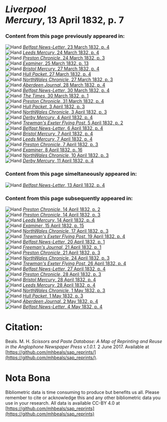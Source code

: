 # *Liverpool Mercury*, 13 April 1832, p. 7  
  
### Content from this page previously appeared in:  
![Hand](http://scissorsandpaste.net/wp-content/uploads/2017/06/smallhandpointer.png) [*Belfast News-Letter*, 23 March 1832, p. 4](https://mhbeals.github.io/sap_html/Belfast-News-Letter/Belfast-News-Letter-23-March-1832-p-4)  
![Hand](http://scissorsandpaste.net/wp-content/uploads/2017/06/smallhandpointer.png) [*Leeds Mercury*, 24 March 1832, p. 4](https://mhbeals.github.io/sap_html/Leeds-Mercury/Leeds-Mercury-24-March-1832-p-4)  
![Hand](http://scissorsandpaste.net/wp-content/uploads/2017/06/smallhandpointer.png) [*Preston Chronicle*, 24 March 1832, p. 3](https://mhbeals.github.io/sap_html/Preston-Chronicle/Preston-Chronicle-24-March-1832-p-3)  
![Hand](http://scissorsandpaste.net/wp-content/uploads/2017/06/smallhandpointer.png) [*Examiner*, 25 March 1832, p. 13](https://mhbeals.github.io/sap_html/Examiner/Examiner-25-March-1832-p-13)  
![Hand](http://scissorsandpaste.net/wp-content/uploads/2017/06/smallhandpointer.png) [*Bristol Mercury*, 27 March 1832, p. 4](https://mhbeals.github.io/sap_html/Bristol-Mercury/Bristol-Mercury-27-March-1832-p-4)  
![Hand](http://scissorsandpaste.net/wp-content/uploads/2017/06/smallhandpointer.png) [*Hull Packet*, 27 March 1832, p. 4](https://mhbeals.github.io/sap_html/Hull-Packet/Hull-Packet-27-March-1832-p-4)  
![Hand](http://scissorsandpaste.net/wp-content/uploads/2017/06/smallhandpointer.png) [*NorthWales Chronicle*, 27 March 1832, p. 3](https://mhbeals.github.io/sap_html/NorthWales-Chronicle/NorthWales-Chronicle-27-March-1832-p-3)  
![Hand](http://scissorsandpaste.net/wp-content/uploads/2017/06/smallhandpointer.png) [*Aberdeen Journal*, 28 March 1832, p. 4](https://mhbeals.github.io/sap_html/Aberdeen-Journal/Aberdeen-Journal-28-March-1832-p-4)  
![Hand](http://scissorsandpaste.net/wp-content/uploads/2017/06/smallhandpointer.png) [*Belfast News-Letter*, 30 March 1832, p. 4](https://mhbeals.github.io/sap_html/Belfast-News-Letter/Belfast-News-Letter-30-March-1832-p-4)  
![Hand](http://scissorsandpaste.net/wp-content/uploads/2017/06/smallhandpointer.png) [*The Times*, 30 March 1832, p. 1](https://mhbeals.github.io/sap_html/The-Times/The-Times-30-March-1832-p-1)  
![Hand](http://scissorsandpaste.net/wp-content/uploads/2017/06/smallhandpointer.png) [*Preston Chronicle*, 31 March 1832, p. 4](https://mhbeals.github.io/sap_html/Preston-Chronicle/Preston-Chronicle-31-March-1832-p-4)  
![Hand](http://scissorsandpaste.net/wp-content/uploads/2017/06/smallhandpointer.png) [*Hull Packet*, 3 April 1832, p. 3](https://mhbeals.github.io/sap_html/Hull-Packet/Hull-Packet-3-April-1832-p-3)  
![Hand](http://scissorsandpaste.net/wp-content/uploads/2017/06/smallhandpointer.png) [*NorthWales Chronicle*, 3 April 1832, p. 3](https://mhbeals.github.io/sap_html/NorthWales-Chronicle/NorthWales-Chronicle-3-April-1832-p-3)  
![Hand](http://scissorsandpaste.net/wp-content/uploads/2017/06/smallhandpointer.png) [*Derby Mercury*, 4 April 1832, p. 4](https://mhbeals.github.io/sap_html/Derby-Mercury/Derby-Mercury-4-April-1832-p-4)  
![Hand](http://scissorsandpaste.net/wp-content/uploads/2017/06/smallhandpointer.png) [*Trewman's Exeter Flying Post*, 5 April 1832, p. 2](https://mhbeals.github.io/sap_html/Trewman's-Exeter-Flying-Post/Trewman's-Exeter-Flying-Post-5-April-1832-p-2)  
![Hand](http://scissorsandpaste.net/wp-content/uploads/2017/06/smallhandpointer.png) [*Belfast News-Letter*, 6 April 1832, p. 4](https://mhbeals.github.io/sap_html/Belfast-News-Letter/Belfast-News-Letter-6-April-1832-p-4)  
![Hand](http://scissorsandpaste.net/wp-content/uploads/2017/06/smallhandpointer.png) [*Bristol Mercury*, 7 April 1832, p. 4](https://mhbeals.github.io/sap_html/Bristol-Mercury/Bristol-Mercury-7-April-1832-p-4)  
![Hand](http://scissorsandpaste.net/wp-content/uploads/2017/06/smallhandpointer.png) [*Leeds Mercury*, 7 April 1832, p. 4](https://mhbeals.github.io/sap_html/Leeds-Mercury/Leeds-Mercury-7-April-1832-p-4)  
![Hand](http://scissorsandpaste.net/wp-content/uploads/2017/06/smallhandpointer.png) [*Preston Chronicle*, 7 April 1832, p. 3](https://mhbeals.github.io/sap_html/Preston-Chronicle/Preston-Chronicle-7-April-1832-p-3)  
![Hand](http://scissorsandpaste.net/wp-content/uploads/2017/06/smallhandpointer.png) [*Examiner*, 8 April 1832, p. 16](https://mhbeals.github.io/sap_html/Examiner/Examiner-8-April-1832-p-16)  
![Hand](http://scissorsandpaste.net/wp-content/uploads/2017/06/smallhandpointer.png) [*NorthWales Chronicle*, 10 April 1832, p. 3](https://mhbeals.github.io/sap_html/NorthWales-Chronicle/NorthWales-Chronicle-10-April-1832-p-3)  
![Hand](http://scissorsandpaste.net/wp-content/uploads/2017/06/smallhandpointer.png) [*Derby Mercury*, 11 April 1832, p. 4](https://mhbeals.github.io/sap_html/Derby-Mercury/Derby-Mercury-11-April-1832-p-4)  
  
### Content from this page simeltaneously appeared in:  
![Hand](http://scissorsandpaste.net/wp-content/uploads/2017/06/smallhandpointer.png) [*Belfast News-Letter*, 13 April 1832, p. 4](https://mhbeals.github.io/sap_html/Belfast-News-Letter/Belfast-News-Letter-13-April-1832-p-4)  
  
### Content from this page subsequently appeared in:  
![Hand](http://scissorsandpaste.net/wp-content/uploads/2017/06/smallhandpointer.png) [*Preston Chronicle*, 14 April 1832, p. 2](https://mhbeals.github.io/sap_html/Preston-Chronicle/Preston-Chronicle-14-April-1832-p-2)  
![Hand](http://scissorsandpaste.net/wp-content/uploads/2017/06/smallhandpointer.png) [*Preston Chronicle*, 14 April 1832, p. 3](https://mhbeals.github.io/sap_html/Preston-Chronicle/Preston-Chronicle-14-April-1832-p-3)  
![Hand](http://scissorsandpaste.net/wp-content/uploads/2017/06/smallhandpointer.png) [*Leeds Mercury*, 14 April 1832, p. 4](https://mhbeals.github.io/sap_html/Leeds-Mercury/Leeds-Mercury-14-April-1832-p-4)  
![Hand](http://scissorsandpaste.net/wp-content/uploads/2017/06/smallhandpointer.png) [*Examiner*, 15 April 1832, p. 15](https://mhbeals.github.io/sap_html/Examiner/Examiner-15-April-1832-p-15)  
![Hand](http://scissorsandpaste.net/wp-content/uploads/2017/06/smallhandpointer.png) [*NorthWales Chronicle*, 17 April 1832, p. 3](https://mhbeals.github.io/sap_html/NorthWales-Chronicle/NorthWales-Chronicle-17-April-1832-p-3)  
![Hand](http://scissorsandpaste.net/wp-content/uploads/2017/06/smallhandpointer.png) [*Trewman's Exeter Flying Post*, 19 April 1832, p. 4](https://mhbeals.github.io/sap_html/Trewman's-Exeter-Flying-Post/Trewman's-Exeter-Flying-Post-19-April-1832-p-4)  
![Hand](http://scissorsandpaste.net/wp-content/uploads/2017/06/smallhandpointer.png) [*Belfast News-Letter*, 20 April 1832, p. 1](https://mhbeals.github.io/sap_html/Belfast-News-Letter/Belfast-News-Letter-20-April-1832-p-1)  
![Hand](http://scissorsandpaste.net/wp-content/uploads/2017/06/smallhandpointer.png) [*Freeman's Journal*, 21 April 1832, p. 1](https://mhbeals.github.io/sap_html/Freeman's-Journal/Freeman's-Journal-21-April-1832-p-1)  
![Hand](http://scissorsandpaste.net/wp-content/uploads/2017/06/smallhandpointer.png) [*Preston Chronicle*, 21 April 1832, p. 3](https://mhbeals.github.io/sap_html/Preston-Chronicle/Preston-Chronicle-21-April-1832-p-3)  
![Hand](http://scissorsandpaste.net/wp-content/uploads/2017/06/smallhandpointer.png) [*NorthWales Chronicle*, 24 April 1832, p. 3](https://mhbeals.github.io/sap_html/NorthWales-Chronicle/NorthWales-Chronicle-24-April-1832-p-3)  
![Hand](http://scissorsandpaste.net/wp-content/uploads/2017/06/smallhandpointer.png) [*Trewman's Exeter Flying Post*, 26 April 1832, p. 4](https://mhbeals.github.io/sap_html/Trewman's-Exeter-Flying-Post/Trewman's-Exeter-Flying-Post-26-April-1832-p-4)  
![Hand](http://scissorsandpaste.net/wp-content/uploads/2017/06/smallhandpointer.png) [*Belfast News-Letter*, 27 April 1832, p. 4](https://mhbeals.github.io/sap_html/Belfast-News-Letter/Belfast-News-Letter-27-April-1832-p-4)  
![Hand](http://scissorsandpaste.net/wp-content/uploads/2017/06/smallhandpointer.png) [*Preston Chronicle*, 28 April 1832, p. 3](https://mhbeals.github.io/sap_html/Preston-Chronicle/Preston-Chronicle-28-April-1832-p-3)  
![Hand](http://scissorsandpaste.net/wp-content/uploads/2017/06/smallhandpointer.png) [*Bristol Mercury*, 28 April 1832, p. 4](https://mhbeals.github.io/sap_html/Bristol-Mercury/Bristol-Mercury-28-April-1832-p-4)  
![Hand](http://scissorsandpaste.net/wp-content/uploads/2017/06/smallhandpointer.png) [*Leeds Mercury*, 28 April 1832, p. 4](https://mhbeals.github.io/sap_html/Leeds-Mercury/Leeds-Mercury-28-April-1832-p-4)  
![Hand](http://scissorsandpaste.net/wp-content/uploads/2017/06/smallhandpointer.png) [*NorthWales Chronicle*, 1 May 1832, p. 3](https://mhbeals.github.io/sap_html/NorthWales-Chronicle/NorthWales-Chronicle-1-May-1832-p-3)  
![Hand](http://scissorsandpaste.net/wp-content/uploads/2017/06/smallhandpointer.png) [*Hull Packet*, 1 May 1832, p. 3](https://mhbeals.github.io/sap_html/Hull-Packet/Hull-Packet-1-May-1832-p-3)  
![Hand](http://scissorsandpaste.net/wp-content/uploads/2017/06/smallhandpointer.png) [*Aberdeen Journal*, 2 May 1832, p. 4](https://mhbeals.github.io/sap_html/Aberdeen-Journal/Aberdeen-Journal-2-May-1832-p-4)  
![Hand](http://scissorsandpaste.net/wp-content/uploads/2017/06/smallhandpointer.png) [*Belfast News-Letter*, 4 May 1832, p. 4](https://mhbeals.github.io/sap_html/Belfast-News-Letter/Belfast-News-Letter-4-May-1832-p-4)  


# Citation: 

Beals. M. H. *Scissors and Paste Database: A Map of Reprinting and Reuse in the Anglophone Newspaper Press v.1.0.1.* 2 June 2017. Available at [https://github.com/mhbeals/sap_reprints/](https://github.com/mhbeals/sap_reprints/). 

# Nota Bona

Bibliometric data is time consuming to produce but benefits us all. Please remember to cite or acknowledge this and any other bibliometric data you use in your research. All data is available CC-BY 4.0 at [https://github.com/mhbeals/sap_reprints](https://github.com/mhbeals/sap_reprints)
